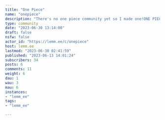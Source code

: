 ```yaml
---
title: "One Piece" 
name: "onepiece"
description: "There's no one piece community yet so I made one!ONE PIECE IS THE GREATEST IN THE WORLD.  I DONT CARE IF THERES 1000 EPISODES, 2000 EPISODES, 100000 EPISODES.  DONT PLAY WITH ME ONE PIECE IS THE BESTI don't plan on moderating this however, so if someone would like to take over send a message to FaisThank you!"
type: community
date: "2023-06-30 13:14:00"
draft: false
nsfw: false
actor_id: "https://lemm.ee/c/onepiece"
host: lemm.ee
lastmod: "2023-06-30 02:41:59"
published: "2023-06-13 14:01:24"
subscribers: 34
posts: 6
comments: 11
weight: 6
dau: 1
wau: 3
mau: 6
instances:
- "lemm_ee"
tags: 
- "lemm_ee"

---
```

